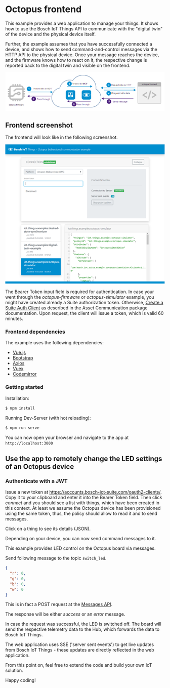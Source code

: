 # Octopus frontend

This example provides a web application to manage your things.
It shows how to use the Bosch IoT Things API to communicate with the "digital twin" of the device and the physical device itself.

Further, the example assumes that you have successfully connected a device, and shows how to send command-and-control messages via the HTTP API to the physical device. Once your message reaches the device, and the firmware knows how to react on it, the respective change is reported back to the digital twin and visible on the frontend. 

![](./images/octo-firmware.png)

## Frontend screenshot

The frontend will look like in the following screenshot.

![](./images/screenshot.png)

The Bearer Token input field is required for authentication.
In case your went through the _octopus-firmware_ or _octopus-simulator_ example, you might have created already a Suite authorization token.
Otherwise, [Create a Suite Auth Client](https://docs.bosch-iot-suite.com/asset-communication/Create-a-Suite-Auth-client.html) as described in the Asset Communication package documentation.
Upon request, the client will issue a token, which is valid 60 minutes.

### Frontend dependencies

The example uses the following dependencies:

- [Vue.js](https://vuejs.org)
- [Bootstrap](http://getbootstrap.com/)
- [Axios](https://github.com/axios/axios)
- [Vuex](https://vuex.vuejs.org/)
- [Codemirror](https://codemirror.net/)

### Getting started

Installation:

```bash
$ npm install
```

Running Dev-Server (with hot reloading):

```bash
$ npm run serve
```

You can now open your browser and navigate to the app at `http://localhost:3000`

## Use the app to remotely change the LED settings of an Octopus device

### Authenticate with a JWT

Issue a new token at https://accounts.bosch-iot-suite.com/oauth2-clients/.
Copy it to your clipboard and enter it into the Bearer Token field. Then click _connect_ and you should see a list with things, which have been created in this context. At least we assume the Octopus device has been provisioned using the same token, thus, the policy should allow to read it and to send messages.

Click on a thing to see its details (JSON).

Depending on your device, you can now send command messages to it.

This example provides LED control on the Octopus board via messages.

Send following message to the topic `switch_led`.

```json
{
  "r": 0,
  "g": 0,
  "b": 0,
  "w": 0
}
```

This is in fact a POST request at the [Messages API](https://apidocs.bosch-iot-suite.com/?urls.primaryName=Bosch%20IoT%20Things%20-%20API%20v2#/Messages).

The response will be either _success_ or an _error_ message.

In case the request was successful, the LED is switched off. The board will send the respective telemetry data to the Hub, which forwards the data to Bosch IoT Things.

The web application uses SSE ('server sent events') to get live updates from Bosch IoT Things - these updates are directly reflected in the web application.

From this point on, feel free to extend the code and build your own IoT solution.

Happy coding!
